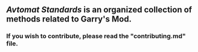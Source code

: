 ## *Avtomat Standards* is an organized collection of methods related to Garry's Mod.
### If you wish to contribute, please read the "contributing.md" file.
